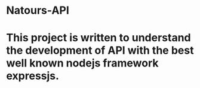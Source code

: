 # Natours-API
# This project is written to understand the development of API with the best well known nodejs framework expressjs.
